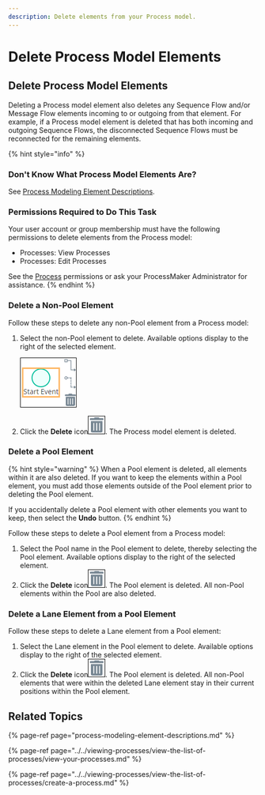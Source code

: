 ```yaml
---
description: Delete elements from your Process model.
---
```


# Delete Process Model Elements

## Delete Process Model Elements

Deleting a Process model element also deletes any Sequence Flow and/or Message Flow elements incoming to or outgoing from that element. For example, if a Process model element is deleted that has both incoming and outgoing Sequence Flows, the disconnected Sequence Flows must be reconnected for the remaining elements.

{% hint style="info" %}
### Don't Know What Process Model Elements Are?

See [Process Modeling Element Descriptions](process-modeling-element-descriptions.md).

### Permissions Required to Do This Task

Your user account or group membership must have the following permissions to delete elements from the Process model:

* Processes: View Processes
* Processes: Edit Processes

See the [Process](../../../processmaker-administration/permission-descriptions-for-users-and-groups.md#processes) permissions or ask your ProcessMaker Administrator for assistance.
{% endhint %}

### Delete a Non-Pool Element

Follow these steps to delete any non-Pool element from a Process model:

1. Select the non-Pool element to delete. Available options display to the right of the selected element.  

   ![](../../../.gitbook/assets/delete-element-process-modeler-processes.png)

2. Click the **Delete** icon![](../../../.gitbook/assets/remove-icon.png). The Process model element is deleted.

### Delete a Pool Element

{% hint style="warning" %}
When a Pool element is deleted, all elements within it are also deleted. If you want to keep the elements within a Pool element, you must add those elements outside of the Pool element prior to deleting the Pool element.

If you accidentally delete a Pool element with other elements you want to keep, then select the **Undo** button.
{% endhint %}

Follow these steps to delete a Pool element from a Process model:

1. ​Select the Pool name in the Pool element to delete, thereby selecting the Pool element. Available options display to the right of the selected element.
2. Click the **Delete** icon![](../../../.gitbook/assets/remove-icon.png). The Pool element is deleted. All non-Pool elements within the Pool are also deleted.

### Delete a Lane Element from a Pool Element

Follow these steps to delete a Lane element from a Pool element:

1. ​Select the Lane element in the Pool element to delete. Available options display to the right of the selected element.
2. Click the **Delete** icon![](../../../.gitbook/assets/remove-icon.png). The Pool element is deleted. All non-Pool elements that were within the deleted Lane element stay in their current positions within the Pool element.

## Related Topics

{% page-ref page="process-modeling-element-descriptions.md" %}

{% page-ref page="../../viewing-processes/view-the-list-of-processes/view-your-processes.md" %}

{% page-ref page="../../viewing-processes/view-the-list-of-processes/create-a-process.md" %}

